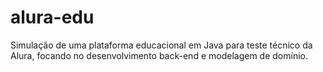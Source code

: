 # alura-edu
Simulação de uma plataforma educacional em Java para teste técnico da Alura, focando no desenvolvimento back-end e modelagem de domínio.
